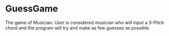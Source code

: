 # GuessGame
The game of Musician:
User is considered musician who will input a 3-Pitch chord
and the program will try and make as few guesses as possible.